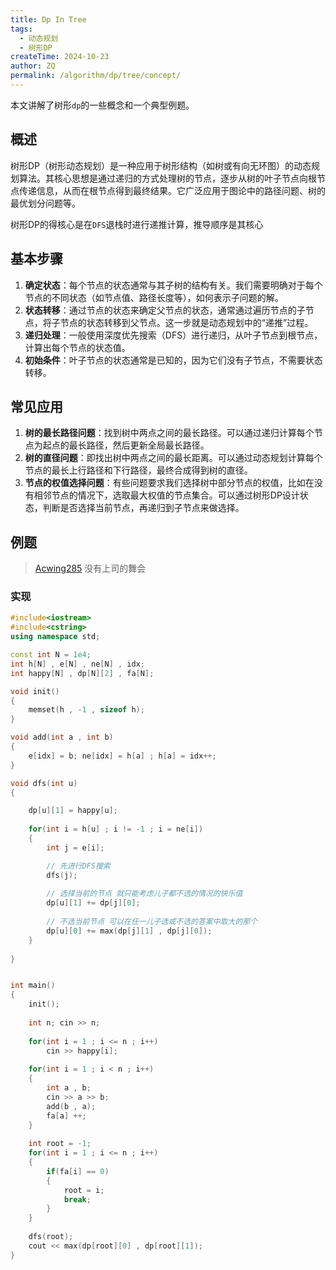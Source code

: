 ```yaml
---
title: Dp In Tree
tags:
  - 动态规划
  - 树形DP
createTime: 2024-10-23
author: ZQ
permalink: /algorithm/dp/tree/concept/
---
```


本文讲解了树形`dp`的一些概念和一个典型例题。

<!-- more -->

## 概述

树形DP（树形动态规划）是一种应用于树形结构（如树或有向无环图）的动态规划算法。其核心思想是通过递归的方式处理树的节点，逐步从树的叶子节点向根节点传递信息，从而在根节点得到最终结果。它广泛应用于图论中的路径问题、树的最优划分问题等。

树形DP的得核心是在`DFS`退栈时进行递推计算，推导顺序是其核心

## 基本步骤

1. **确定状态**：每个节点的状态通常与其子树的结构有关。我们需要明确对于每个节点的不同状态（如节点值、路径长度等），如何表示子问题的解。
2. **状态转移**：通过节点的状态来确定父节点的状态，通常通过遍历节点的子节点，将子节点的状态转移到父节点。这一步就是动态规划中的“递推”过程。
3. **递归处理**：一般使用深度优先搜索（DFS）进行递归，从叶子节点到根节点，计算出每个节点的状态值。
4. **初始条件**：叶子节点的状态通常是已知的，因为它们没有子节点，不需要状态转移。

## 常见应用

1. **树的最长路径问题**：找到树中两点之间的最长路径。可以通过递归计算每个节点为起点的最长路径，然后更新全局最长路径。
2. **树的直径问题**：即找出树中两点之间的最长距离。可以通过动态规划计算每个节点的最长上行路径和下行路径，最终合成得到树的直径。
3. **节点的权值选择问题**：有些问题要求我们选择树中部分节点的权值，比如在没有相邻节点的情况下，选取最大权值的节点集合。可以通过树形DP设计状态，判断是否选择当前节点，再递归到子节点来做选择。

## 例题 

> [Acwing285](https://www.acwing.com/problem/content/287/) 没有上司的舞会

### 实现

```cpp
#include<iostream>
#include<cstring>
using namespace std;

const int N = 1e4;
int h[N] , e[N] , ne[N] , idx;
int happy[N] , dp[N][2] , fa[N];

void init()
{
    memset(h , -1 , sizeof h);
}

void add(int a , int b)
{
    e[idx] = b; ne[idx] = h[a] ; h[a] = idx++;
}

void dfs(int u)
{

    dp[u][1] = happy[u];
    
    for(int i = h[u] ; i != -1 ; i = ne[i])
    {
        int j = e[i];

		// 先进行DFS搜索
        dfs(j);
        
        // 选择当前的节点 就只能考虑儿子都不选的情况的快乐值
        dp[u][1] += dp[j][0]; 
        
        // 不选当前节点 可以在任一儿子选或不选的答案中取大的那个
        dp[u][0] += max(dp[j][1] , dp[j][0]);
    }
    
} 


int main()
{
    init();
    
    int n; cin >> n;
    
    for(int i = 1 ; i <= n ; i++)
        cin >> happy[i];
    
    for(int i = 1 ; i < n ; i++)
    {
        int a , b;
        cin >> a >> b;
        add(b , a);
        fa[a] ++;
    }
    
    int root = -1;
    for(int i = 1 ; i <= n ; i++)
    {
        if(fa[i] == 0)
        {
            root = i;
            break;
        }
    }
    
    dfs(root);
    cout << max(dp[root][0] , dp[root][1]);
}
```
